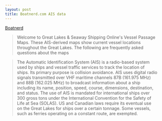 ```yaml
---
layout: post
title: Boatnerd.com AIS data
---
```


[Boatnerd](https://ais.boatnerd.com/)

> Welcome to Great Lakes & Seaway Shipping Online's Vessel Passage Maps. These AIS-derived maps show current vessel locations throughout the Great Lakes. The following are frequently asked questions about the maps

> The Automatic Identification System (AIS) is a radio-based system used by ships and vessel traffic services to track the location of ships. Its primary purpose is collision avoidance. AIS uses digital radio signals transmitted over VHF maritime channels 87B (161.975 MHz) and 88B (162.025 MHz) to broadcast information about a ship including its name, position, speed, course, dimensions, destination, and status. The use of AIS is mandated for international ships over 300 gross tons under the International Convention for the Safety of Life at Sea (SOLAS). US and Canadian laws require its eventual use on the Great Lakes for ships over a certain tonnage. Some vessels, such as ferries operating on a constant route, are exempted.

